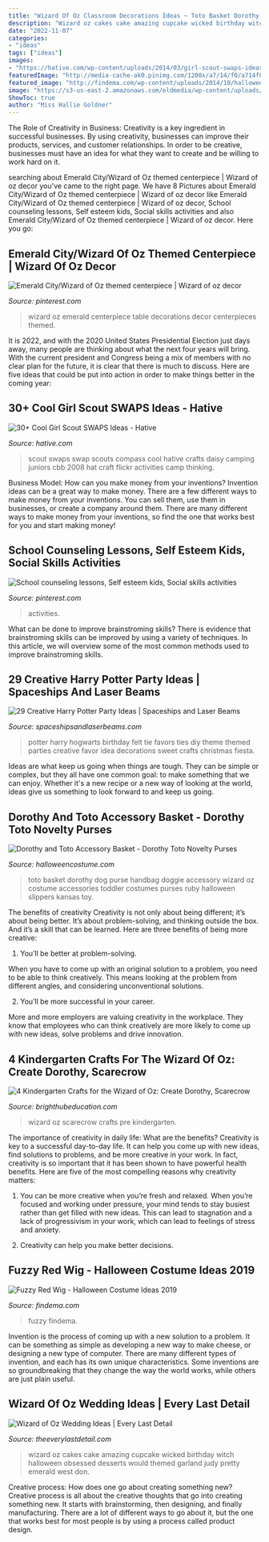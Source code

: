```yaml
---
title: "Wizard Of Oz Classroom Decorations Ideas ~ Toto Basket Dorothy Dog Purse Handbag Doggie Accessory Wizard Oz Costume Accessories Toddler Costumes Purses Ruby Halloween Slippers Kansas Toy"
description: "Wizard oz cakes cake amazing cupcake wicked birthday witch halloween obsessed desserts would themed garland judy pretty emerald west don"
date: "2022-11-07"
categories:
- "ideas"
tags: ["ideas"]
images:
- "https://hative.com/wp-content/uploads/2014/03/girl-scout-swaps-ideas/17-compass-girl-scout-swaps.jpg"
featuredImage: "http://media-cache-ak0.pinimg.com/1200x/a7/14/f0/a714f0c7a31f9b5ee066224d3e8effdb.jpg"
featured_image: "http://findema.com/wp-content/uploads/2014/10/halloween_20146494.jpg"
image: "https://s3-us-east-2.amazonaws.com/eldmedia/wp-content/uploads/2013/03/Wizard-of-Oz-Wedding-Ideas_0018.jpg"
ShowToc: true
author: "Miss Hallie Goldner"
---
```



The Role of Creativity in Business:
Creativity is a key ingredient in successful businesses. By using creativity, businesses can improve their products, services, and customer relationships. In order to be creative, businesses must have an idea for what they want to create and be willing to work hard on it.

	

		
searching about Emerald City/Wizard of Oz themed centerpiece | Wizard of oz decor you've came to the right page. We have 8 Pictures about Emerald City/Wizard of Oz themed centerpiece | Wizard of oz decor like Emerald City/Wizard of Oz themed centerpiece | Wizard of oz decor, School counseling lessons, Self esteem kids, Social skills activities and also Emerald City/Wizard of Oz themed centerpiece | Wizard of oz decor. Here you go:
		
    
## Emerald City/Wizard Of Oz Themed Centerpiece | Wizard Of Oz Decor

<img loading=lazy src="https://i.pinimg.com/originals/ad/60/d9/ad60d9d4ee6b23a21f91796fbe30d88d.jpg" onerror="this.onerror=null;this.src='https://tse3.mm.bing.net/th?id=OIP.vcwvtkkfh7GcPQ1Qen0x5QHaJ4&amp;pid=15.1';" alt="Emerald City/Wizard of Oz themed centerpiece | Wizard of oz decor">

_Source: pinterest.com_

>wizard oz emerald centerpiece table decorations decor centerpieces themed. 

	

It is 2022, and with the 2020 United States Presidential Election just days away, many people are thinking about what the next four years will bring. With the current president and Congress being a mix of members with no clear plan for the future, it is clear that there is much to discuss. Here are five ideas that could be put into action in order to make things better in the coming year: 

    
## 30+ Cool Girl Scout SWAPS Ideas - Hative

<img loading=lazy src="https://hative.com/wp-content/uploads/2014/03/girl-scout-swaps-ideas/17-compass-girl-scout-swaps.jpg" onerror="this.onerror=null;this.src='https://tse4.mm.bing.net/th?id=OIP.P2lyx9flnDWqw6DBVm6I9wHaE7&amp;pid=15.1';" alt="30+ Cool Girl Scout SWAPS Ideas - Hative">

_Source: hative.com_

>scout swaps swap scouts compass cool hative crafts daisy camping juniors cbb 2008 hat craft flickr activities camp thinking. 

	

Business Model: How can you make money from your inventions?
Invention ideas can be a great way to make money. There are a few different ways to make money from your inventions. You can sell them, use them in businesses, or create a company around them. There are many different ways to make money from your inventions, so find the one that works best for you and start making money!

    
## School Counseling Lessons, Self Esteem Kids, Social Skills Activities

<img loading=lazy src="http://media-cache-ak0.pinimg.com/1200x/a7/14/f0/a714f0c7a31f9b5ee066224d3e8effdb.jpg" onerror="this.onerror=null;this.src='https://tse2.mm.bing.net/th?id=OIP.bD_3j4Y6QqMQ4OxcG3Ec2QHaJ6&amp;pid=15.1';" alt="School counseling lessons, Self esteem kids, Social skills activities">

_Source: pinterest.com_

>activities. 

	

What can be done to improve brainstroming skills?
There is evidence that brainstroming skills can be improved by using a variety of techniques. In this article, we will overview some of the most common methods used to improve brainstroming skills.

    
## 29 Creative Harry Potter Party Ideas | Spaceships And Laser Beams

<img loading=lazy src="http://spaceshipsandlaserbeams.com/wp-content/uploads/2016/09/5-Harry-Potter-Felt-Tie-Favors.jpg" onerror="this.onerror=null;this.src='https://tse2.mm.bing.net/th?id=OIP.G7ADfDOGo5gQW-vRISS0XwHaLH&amp;pid=15.1';" alt="29 Creative Harry Potter Party Ideas | Spaceships and Laser Beams">

_Source: spaceshipsandlaserbeams.com_

>potter harry hogwarts birthday felt tie favors ties diy theme themed parties creative favor idea decorations sweet crafts christmas fiesta. 

	

Ideas are what keep us going when things are tough. They can be simple or complex, but they all have one common goal: to make something that we can enjoy. Whether it's a new recipe or a new way of looking at the world, ideas give us something to look forward to and keep us going.

    
## Dorothy And Toto Accessory Basket - Dorothy Toto Novelty Purses

<img loading=lazy src="http://images.halloweencostume.com/products/8127/1-1/dorothy-and-toto-accessory-basket.jpg" onerror="this.onerror=null;this.src='https://tse3.mm.bing.net/th?id=OIP.IfoT--haN5NnvEYiQDuAJAHaKl&amp;pid=15.1';" alt="Dorothy and Toto Accessory Basket - Dorothy Toto Novelty Purses">

_Source: halloweencostume.com_

>toto basket dorothy dog purse handbag doggie accessory wizard oz costume accessories toddler costumes purses ruby halloween slippers kansas toy. 

	

The benefits of creativity
Creativity is not only about being different; it’s about being better. It’s about problem-solving, and thinking outside the box. And it’s a skill that can be learned. Here are three benefits of being more creative:
1. You’ll be better at problem-solving.

When you have to come up with an original solution to a problem, you need to be able to think creatively. This means looking at the problem from different angles, and considering unconventional solutions.

2. You’ll be more successful in your career.

More and more employers are valuing creativity in the workplace. They know that employees who can think creatively are more likely to come up with new ideas, solve problems and drive innovation.

    
## 4 Kindergarten Crafts For The Wizard Of Oz: Create Dorothy, Scarecrow

<img loading=lazy src="http://img.bhs4.com/9B/A/9BA337944324AE86556A3E5D7951C9DE796638CE_lis.jpg" onerror="this.onerror=null;this.src='https://tse3.mm.bing.net/th?id=OIP.3JtXPxticLHdclu9IYtqxQHaJ4&amp;pid=15.1';" alt="4 Kindergarten Crafts for the Wizard of Oz: Create Dorothy, Scarecrow">

_Source: brighthubeducation.com_

>wizard oz scarecrow crafts pre kindergarten. 

	

The importance of creativity in daily life: What are the benefits?
Creativity is key to a successful day-to-day life. It can help you come up with new ideas, find solutions to problems, and be more creative in your work. In fact, creativity is so important that it has been shown to have powerful health benefits. Here are five of the most compelling reasons why creativity matters: 
1. You can be more creative when you’re fresh and relaxed. When you’re focused and working under pressure, your mind tends to stay busiest rather than get filled with new ideas. This can lead to stagnation and a lack of progressivism in your work, which can lead to feelings of stress and anxiety. 

2. Creativity can help you make better decisions.

    
## Fuzzy Red Wig - Halloween Costume Ideas 2019

<img loading=lazy src="http://findema.com/wp-content/uploads/2014/10/halloween_20146494.jpg" onerror="this.onerror=null;this.src='https://tse2.mm.bing.net/th?id=OIP.Dfft8ysuoAgBwDhtk_bEjAHaKl&amp;pid=15.1';" alt="Fuzzy Red Wig - Halloween Costume Ideas 2019">

_Source: findema.com_

>fuzzy findema. 

	

Invention is the process of coming up with a new solution to a problem. It can be something as simple as developing a new way to make cheese, or designing a new type of computer. There are many different types of invention, and each has its own unique characteristics. Some inventions are so groundbreaking that they change the way the world works, while others are just plain useful.

    
## Wizard Of Oz Wedding Ideas | Every Last Detail

<img loading=lazy src="https://s3-us-east-2.amazonaws.com/eldmedia/wp-content/uploads/2013/03/Wizard-of-Oz-Wedding-Ideas_0018.jpg" onerror="this.onerror=null;this.src='https://tse3.mm.bing.net/th?id=OIP.f9-FX8llskNWHgtVLJDW1AHaLH&amp;pid=15.1';" alt="Wizard of Oz Wedding Ideas | Every Last Detail">

_Source: theeverylastdetail.com_

>wizard oz cakes cake amazing cupcake wicked birthday witch halloween obsessed desserts would themed garland judy pretty emerald west don. 

	

Creative process: How does one go about creating something new?
Creative process is all about the creative thoughts that go into creating something new. It starts with brainstorming, then designing, and finally manufacturing. There are a lot of different ways to go about it, but the one that works best for most people is by using a process called product design.

